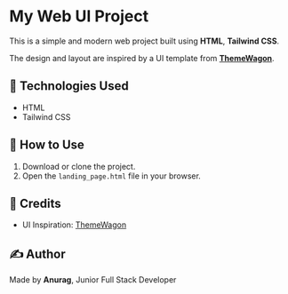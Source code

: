 # My Web UI Project

This is a simple and modern web project built using **HTML**, **Tailwind CSS**.

The design and layout are inspired by a UI template from **[ThemeWagon](https://themewagon.com/)**.

## 🔧 Technologies Used

- HTML
- Tailwind CSS

## 📁 How to Use

1. Download or clone the project.
2. Open the `landing_page.html` file in your browser.

## 🙌 Credits

- UI Inspiration: [ThemeWagon](https://themewagon.github.io/Next.js-Tailwind-CSS-Portfolio-Template/)

## ✍️ Author

Made by **Anurag**, Junior Full Stack Developer

